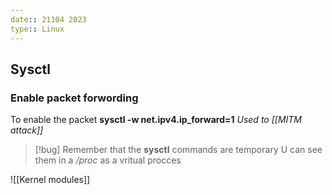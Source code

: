 ```yaml
---
date:: 21104 2023
type:: Linux
---
```

## Sysctl


### Enable packet forwording

To enable the packet
**sysctl -w net.ipv4.ip_forward=1**
*Used to [[MITM attack]]*



 >[!bug] Remember that the **sysctl** commands are temporary
 >U can see them in a  */proc* as a vritual  procces


![[Kernel modules]]
